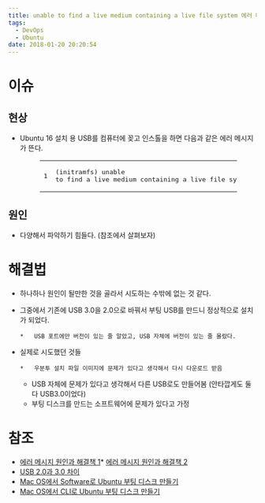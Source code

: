 ```yaml
---
title: unable to find a live medium containing a live file system 에러 메시지
tags:
  - DevOps
  - Ubuntu
date: 2018-01-20 20:20:54
---
```


# [](#이슈 "이슈")이슈

## [](#현상 "현상")현상

*   Ubuntu 16 설치 용 USB를 컴퓨터에 꽂고 인스톨을 하면 다음과 같은 에러 메시지가 뜬다.<figure class="highlight plain"><table><tr><td class="gutter"><pre><span class="line">1</span>
</pre></td><td class="code"><pre><span class="line">(initramfs) unable to find a live medium containing a live file system</span>
</pre></td></tr></table></figure>

## [](#원인 "원인")원인

*   다양해서 파악하기 힘들다. (참조에서 살펴보자)

# [](#해결법 "해결법")해결법

*   하나하나 원인이 될만한 것을 골라서 시도하는 수밖에 없는 것 같다.
*   그중에서 기존에 USB 3.0을 2.0으로 바꿔서 부팅 USB를 만드니 정상적으로 설치가 되었다.

        *   USB 포트에만 버전이 있는 줄 알았고, USB 자체에 버전이 있는 줄 몰랐다.
*   실제로 시도했던 것들

        *   우분투 설치 파일 이미지에 문제가 있다고 생각해서 다시 다운로드 받음
    *   USB 자체에 문제가 있다고 생각해서 다른 USB로도 만들어봄 (안타깝게도 둘 다 USB3.0이었다)
    *   부팅 디스크를 만드는 소프트웨어에 문제가 있다고 가정

# [](#참조 "참조")참조

*   [에러 메시지 원인과 해결책 1](https://forum.ubuntu-kr.org/viewtopic.php?t=27386)*   [에러 메시지 원인과 해결책 2](https://askubuntu.com/questions/15425/error-when-installing-unable-to-find-a-medium-containing-a-live-file-system)
*   [USB 2.0과 3.0 차이](http://tip.daum.net/question/89798349)
*   [Mac OS에서 Software로 Ubuntu 부팅 디스크 만들기](https://tutorials.ubuntu.com/tutorial/tutorial-create-a-usb-stick-on-macos)
*   [Mac OS에서 CLI로 Ubuntu 부팅 디스크 만들기](http://sergeswin.com/1178)